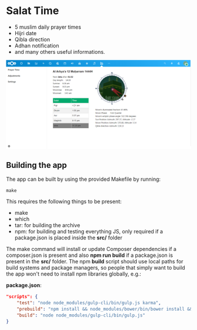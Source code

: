 # Salat Time
 * 5 muslim daily prayer times
 * Hijri date
 * Qibla direction 
 * Adhan notification
 * and many others useful informations.

![](img/salattime.png)


## Building the app

The app can be built by using the provided Makefile by running:

    make

This requires the following things to be present:
* make
* which
* tar: for building the archive
* npm: for building and testing everything JS, only required if a package.json is placed inside the **src/** folder

The make command will install or update Composer dependencies if a composer.json is present and also **npm run build** if a package.json is present in the **src/** folder. The npm **build** script should use local paths for build systems and package managers, so people that simply want to build the app won't need to install npm libraries globally, e.g.:

**package.json**:
```json
"scripts": {
    "test": "node node_modules/gulp-cli/bin/gulp.js karma",
    "prebuild": "npm install && node_modules/bower/bin/bower install && node_modules/bower/bin/bower update",
    "build": "node node_modules/gulp-cli/bin/gulp.js"
}
```
